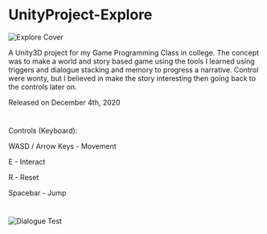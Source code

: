 # UnityProject-Explore

![Explore Cover](https://media-exp1.licdn.com/dms/image/C562DAQEpraa0Kx8FnA/profile-treasury-image-shrink_1280_1280/0/1613059796121?e=1631293200&v=beta&t=caniZK9MjYnbz1-k87MhGAusEtRPfUterQgcHW-npYg)

A Unity3D project for my Game Programming Class in college. The concept was to make a world and story based game using the tools I learned using triggers and dialogue stacking and memory to progress a narrative. Control were wonty, but I believed in make the story interesting then going back to the controls later on.

Released on December 4th, 2020

#
Controls (Keyboard):

WASD / Arrow Keys - Movement

E - Interact

R - Reset

Spacebar - Jump

#

![Dialogue Test](https://media-exp1.licdn.com/dms/image/C562DAQHyn9gloceaFw/profile-treasury-image-shrink_1280_1280/0/1613059712646?e=1631293200&v=beta&t=DeVLu7d2O0c7Pn8c6vRa3syRojUFHkEgzLuxBWwfgA8)
